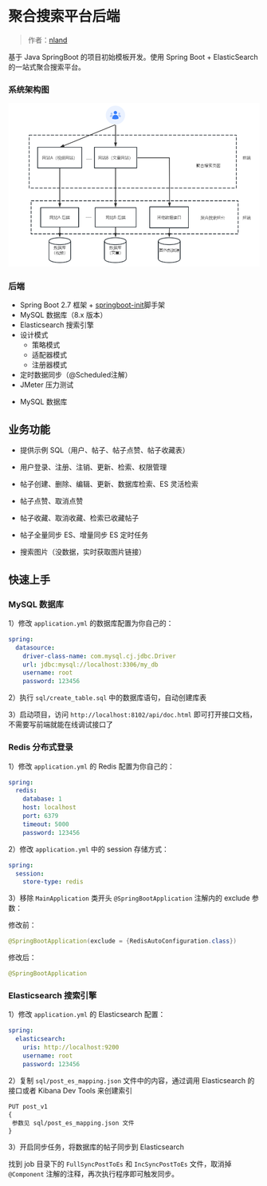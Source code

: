 # 聚合搜索平台后端

> 作者：[nland](https://github.com/wfdgdfw)

基于 Java SpringBoot 的项目初始模板开发。使用 Spring Boot + ElasticSearch的一站式聚合搜索平台。



### 系统架构图

![](doc/架构图.png)

### 后端

* Spring Boot 2.7 框架 +  [springboot-init](https://github.com/wfdgdfw/springboot-init.git)脚手架
* MySQL 数据库（8.x 版本）
* Elasticsearch 搜索引擎
* 设计模式
  * 策略模式
  * 适配器模式
  * 注册器模式
* 定时数据同步（@Scheduled注解）
* JMeter 压力测试

- MySQL 数据库

  


## 业务功能

- 提供示例 SQL（用户、帖子、帖子点赞、帖子收藏表）

- 用户登录、注册、注销、更新、检索、权限管理

- 帖子创建、删除、编辑、更新、数据库检索、ES 灵活检索

- 帖子点赞、取消点赞

- 帖子收藏、取消收藏、检索已收藏帖子

- 帖子全量同步 ES、增量同步 ES 定时任务

- 搜索图片（没数据，实时获取图片链接）

  


## 快速上手

### MySQL 数据库

1）修改 `application.yml` 的数据库配置为你自己的：

```yml
spring:
  datasource:
    driver-class-name: com.mysql.cj.jdbc.Driver
    url: jdbc:mysql://localhost:3306/my_db
    username: root
    password: 123456
```

2）执行 `sql/create_table.sql` 中的数据库语句，自动创建库表

3）启动项目，访问 `http://localhost:8102/api/doc.html` 即可打开接口文档，不需要写前端就能在线调试接口了



### Redis 分布式登录

1）修改 `application.yml` 的 Redis 配置为你自己的：

```yml
spring:
  redis:
    database: 1
    host: localhost
    port: 6379
    timeout: 5000
    password: 123456
```

2）修改 `application.yml` 中的 session 存储方式：

```yml
spring:
  session:
    store-type: redis
```

3）移除 `MainApplication` 类开头 `@SpringBootApplication` 注解内的 exclude 参数：

修改前：

```java
@SpringBootApplication(exclude = {RedisAutoConfiguration.class})
```

修改后：


```java
@SpringBootApplication
```

### Elasticsearch 搜索引擎

1）修改 `application.yml` 的 Elasticsearch 配置：

```yml
spring:
  elasticsearch:
    uris: http://localhost:9200
    username: root
    password: 123456
```

2）复制 `sql/post_es_mapping.json` 文件中的内容，通过调用 Elasticsearch 的接口或者 Kibana Dev Tools 来创建索引

```
PUT post_v1
{
 参数见 sql/post_es_mapping.json 文件
}
```



3）开启同步任务，将数据库的帖子同步到 Elasticsearch

找到 job 目录下的 `FullSyncPostToEs` 和 `IncSyncPostToEs` 文件，取消掉 `@Component` 注解的注释，再次执行程序即可触发同步。
